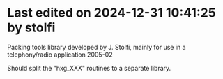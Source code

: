 # Last edited on 2024-12-31 10:41:25 by stolfi

Packing tools library developed by J. Stolfi, mainly for use in a
telephony/radio application 2005-02

Should split the "hxg_XXX" routines to a separate library.


